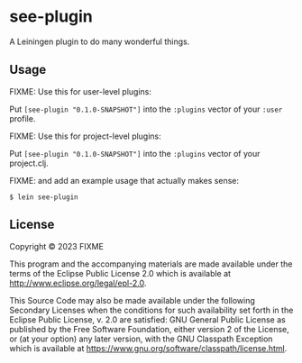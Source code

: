 # see-plugin

A Leiningen plugin to do many wonderful things.

## Usage

FIXME: Use this for user-level plugins:

Put `[see-plugin "0.1.0-SNAPSHOT"]` into the `:plugins` vector of your `:user`
profile.

FIXME: Use this for project-level plugins:

Put `[see-plugin "0.1.0-SNAPSHOT"]` into the `:plugins` vector of your project.clj.

FIXME: and add an example usage that actually makes sense:

    $ lein see-plugin

## License

Copyright © 2023 FIXME

This program and the accompanying materials are made available under the
terms of the Eclipse Public License 2.0 which is available at
http://www.eclipse.org/legal/epl-2.0.

This Source Code may also be made available under the following Secondary
Licenses when the conditions for such availability set forth in the Eclipse
Public License, v. 2.0 are satisfied: GNU General Public License as published by
the Free Software Foundation, either version 2 of the License, or (at your
option) any later version, with the GNU Classpath Exception which is available
at https://www.gnu.org/software/classpath/license.html.
